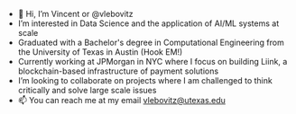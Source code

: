 - 👋 Hi, I’m Vincent or @vlebovitz
- I’m interested in Data Science and the application of AI/ML systems at scale
- Graduated with a  Bachelor's degree in Computational Engineering from the University of Texas in Austin (Hook EM!)
- Currently working at JPMorgan in NYC where I focus on building Liink, a blockchain-based infrastructure of payment solutions
- I’m looking to collaborate on projects where I am challenged to think critically and solve large scale issues
- 📫 You can reach me at my email vlebovitz@utexas.edu

<!---
vlebovitz/vlebovitz is a ✨ special ✨ repository because its `README.md` (this file) appears on your GitHub profile.
You can click the Preview link to take a look at your changes.
--->
